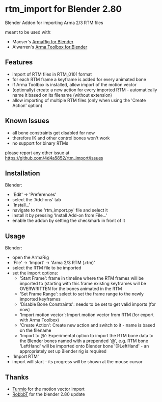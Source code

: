 # rtm_import for Blender 2.80
Blender Addon for importing Arma 2/3 RTM files

meant to be used with:
* Macser's [ArmaRig for Blender](https://forums.bistudio.com/topic/161228-armarig-for-blender/)
* Alwarren's [Arma Toolbox for Blender](https://forums.bistudio.com/topic/145290-arma-toolbox-for-blender-arma-23-exporter-script/)

## Features ##

* import of RTM files in RTM_0101 format
* for each RTM frame a keyframe is added for every animated bone
* if Arma Toolbox is installed, allow import of the motion vector
* (optionally) create a new action for every imported RTM - automatically name it based on its filename (without extension)
* allow importing of multiple RTM files (only when using the 'Create Action' option)

## Known Issues ##

* all bone constraints get disabled for now
* therefore IK and other control bones won't work
* no support for binary RTMs

please report any other issue at https://github.com/4d4a5852/rtm_import/issues

## Installation ##

Blender:
* 'Edit' -> 'Preferences'
* select the 'Add-ons' tab
* 'Install...'
* navigate to the 'rtm_import.py' file and select it
* install it by pressing 'Install Add-on from File...'
* enable the addon by setting the checkmark in front of it

## Usage ##

Blender:
* open the ArmaRig
* 'File' -> 'Import' -> 'Arma 2/3 RTM (.rtm)'
* select the RTM file to be imported
* set the import options:
    * 'Start Frame': frame in timeline where the RTM frames will be imported to (starting with this frame existing keyframes will be OVERWRITTEN for the bones animated in the RTM
    * 'Set Frame Range': select to set the frame range to the newly imported keyframes
    * 'Disable Bone Constraints': needs to be set to get valid imports (for now)
    * 'Import motion vector': Import motion vector from RTM (for export with Arma Toolbox)
    * 'Create Action': Create new action and switch to it - name is based on the filename
    * 'Import to @': Experimental option to import the RTM bone data to the Blender bones named with a prepended '@', e.g. RTM bone 'LeftHand' will be imported onto Blender bone '@LeftHand' - an appropriately set up Blender rig is required
* 'Import RTM'
* import will start - its progress will be shown at the mouse cursor

## Thanks ##
* [Turmio](https://github.com/Turmio) for the motion vector import
* [RobbbT](https://github.com/RobbbT) for the blender 2.80 update
